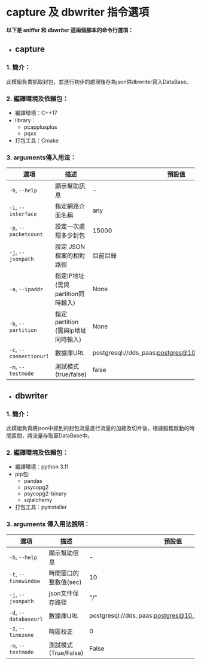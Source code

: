 
# capture 及 dbwriter 指令選項

**以下是 sniffer 和 dbwriter 這兩個腳本的命令行選項：**

- ## capture 

### 1. 簡介：
此模組負責抓取封包，並進行初步的處理後存為json供dbwriter寫入DataBase。

### 2. 編譯環境及依賴包：

- 編譯環境：C++17
- library：
    - pcapplusplus
    - pqxx
- 打包工具：Cmake

### 3. arguments傳入用法：
| 選項 | 描述 | 預設值 |
| ---- | ---- | ------ |
| `-h`, `--help` | 顯示幫助訊息 | - |
| `-i`, `--interface` | 指定網路介面名稱 | any |
| `-p`, `--packetcount` | 設定一次處理多少封包 | 15000 |
| `-j`, `--jsonpath` | 設定 JSON 檔案的相對路徑 | 目前目錄 |
| `-a`, `--ipaddr`         | 指定IP地址 (需與partition同時輸入)| None |
| `-b`,  `--partition`    | 指定partition (需與ip地址同時輸入) | None |
| `-c`, `--connectionurl` | 數據庫URL | postgresql://dds_paas:postgres@10.1.1.200:5433/paasdb |
| `-m`, `--testmode` | 測試模式(true/false) | false |


- ## dbwriter

### 1. 簡介：
此模組負責將json中抓到的封包流量進行流量的加總及切片後，根據服務啟動的時間區間，將流量存取至DataBase中。

### 2. 編譯環境及依賴包：
- 編譯環境：python 3.11
- pip包:
  - pandas
  - psycopg2
  - psycopg2-binary
  - sqlalchemy
- 打包工具：pyinstaller


### 3. arguments 傳入用法說明：

| 選項 | 描述 | 預設值 |
| ---- | ---- | ------ |
| `-h`, `--help` | 顯示幫助信息 | - |
| `-t`, `--timewindow` | 時間窗口的整數值(sec) | 10 |
| `-j`, `--jsonpath` | json文件保存路径 | "/" |
| `-d`, `--databaseurl` | 數據庫URL | postgresql://dds_paas:postgres@10.1.1.200:5433/paasdb |
| `-z`, `--timezone` | 時區校正 | 0 |
| `-m`, `--testmode` | 測試模式(True/False) | False |
